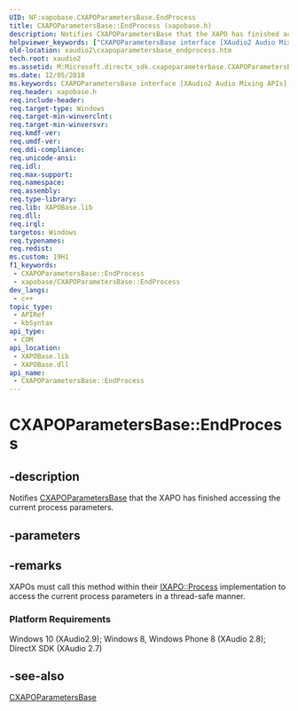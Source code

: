 ```yaml
---
UID: NF:xapobase.CXAPOParametersBase.EndProcess
title: CXAPOParametersBase::EndProcess (xapobase.h)
description: Notifies CXAPOParametersBase that the XAPO has finished accessing the current process parameters.
helpviewer_keywords: ["CXAPOParametersBase interface [XAudio2 Audio Mixing APIs]","EndProcess method","CXAPOParametersBase.EndProcess","CXAPOParametersBase::EndProcess","EndProcess","EndProcess method [XAudio2 Audio Mixing APIs]","EndProcess method [XAudio2 Audio Mixing APIs]","CXAPOParametersBase interface","xapobase/CXAPOParametersBase::EndProcess","xaudio2.cxapoparametersbase_endprocess"]
old-location: xaudio2\cxapoparametersbase_endprocess.htm
tech.root: xaudio2
ms.assetid: M:Microsoft.directx_sdk.cxapoparameterbase.CXAPOParametersBase.EndProcess
ms.date: 12/05/2018
ms.keywords: CXAPOParametersBase interface [XAudio2 Audio Mixing APIs],EndProcess method, CXAPOParametersBase.EndProcess, CXAPOParametersBase::EndProcess, EndProcess, EndProcess method [XAudio2 Audio Mixing APIs], EndProcess method [XAudio2 Audio Mixing APIs],CXAPOParametersBase interface, xapobase/CXAPOParametersBase::EndProcess, xaudio2.cxapoparametersbase_endprocess
req.header: xapobase.h
req.include-header: 
req.target-type: Windows
req.target-min-winverclnt: 
req.target-min-winversvr: 
req.kmdf-ver: 
req.umdf-ver: 
req.ddi-compliance: 
req.unicode-ansi: 
req.idl: 
req.max-support: 
req.namespace: 
req.assembly: 
req.type-library: 
req.lib: XAPOBase.lib
req.dll: 
req.irql: 
targetos: Windows
req.typenames: 
req.redist: 
ms.custom: 19H1
f1_keywords:
 - CXAPOParametersBase::EndProcess
 - xapobase/CXAPOParametersBase::EndProcess
dev_langs:
 - c++
topic_type:
 - APIRef
 - kbSyntax
api_type:
 - COM
api_location:
 - XAPOBase.lib
 - XAPOBase.dll
api_name:
 - CXAPOParametersBase::EndProcess
---
```


# CXAPOParametersBase::EndProcess


## -description

Notifies <a href="/windows/desktop/api/xapobase/nl-xapobase-cxapoparametersbase">CXAPOParametersBase</a> that the XAPO has finished accessing the current process parameters.

## -parameters

## -remarks

XAPOs must call this method within their <a href="/windows/desktop/api/xapo/nf-xapo-ixapo-process">IXAPO::Process</a> implementation to access the current process parameters in a thread-safe manner.

<h3><a id="Platform_Requirements"></a><a id="platform_requirements"></a><a id="PLATFORM_REQUIREMENTS"></a>Platform Requirements</h3>
Windows 10 (XAudio2.9); Windows 8, Windows Phone 8 (XAudio 2.8); DirectX SDK (XAudio 2.7)

## -see-also

<a href="/windows/desktop/api/xapobase/nl-xapobase-cxapoparametersbase">CXAPOParametersBase</a>

